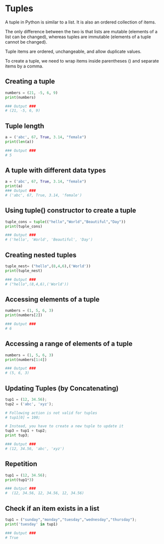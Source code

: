 # Tuples

A tuple in Python is similar to a list. It is also an ordered collection of items.

The only difference between the two is that lists are mutable (elements of a list can be changed), whereas tuples are immutable (elements of a tuple cannot be changed).

Tuple items are ordered, unchangeable, and allow duplicate values.

To create a tuple, we need to wrap items inside parentheses () and separate items by a comma.

## Creating a tuple

```python
numbers = (21, -5, 6, 9)
print(numbers)

### Output ###
# (21, -5, 6, 9)
```

## Tuple length

```python
a = ('abc', 67, True, 3.14, "female")
print(len(a))

### Output ###
# 5
```

## A tuple with different data types

```python
a = ('abc', 67, True, 3.14, "female")
print(a)
### Output ###
# ('abc', 67, True, 3.14, 'female')
```

## Using tuple() constructor to create a tuple

```python
tuple_cons = tuple(("hello","World","Beautiful","Day"))
print(tuple_cons)

### Output ###
# ('hello', 'World', 'Beautiful', 'Day')
```

## Creating nested tuples

```python
tuple_nest= ("hello",(8,4,6),('World'))
print(tuple_nest)

### Output ###
# ("hello",(8,4,6),('World'))
```

## Accessing elements of a tuple

```python
numbers = (1, 5, 6, 3)
print(numbers[2])

### Output ###
# 6
```

## Accessing a range of elements of a tuple

```python
numbers = (1, 5, 6, 3)
print(numbers[1:4])

### Output ###
# (5, 6, 3)
```

## Updating Tuples (by Concatenating)

```python
tup1 = (12, 34.56);
tup2 = ('abc', 'xyz');

# Following action is not valid for tuples
# tup1[0] = 100;

# Instead, you have to create a new tuple to update it
tup3 = tup1 + tup2;
print tup3;

### Output ###
# (12, 34.56, 'abc', 'xyz')
```

## Repetition

```python
tup1 = (12, 34.56);
print(tup1*3)

### Output ###
#  (12, 34.56, 12, 34.56, 12, 34.56)
```

## Check if an item exists in a list

```python
tup1 = ("sunday","monday","tuesday","wednesday","thursday");
print('tuesday' in tup1)

### Output ###
# True
```
